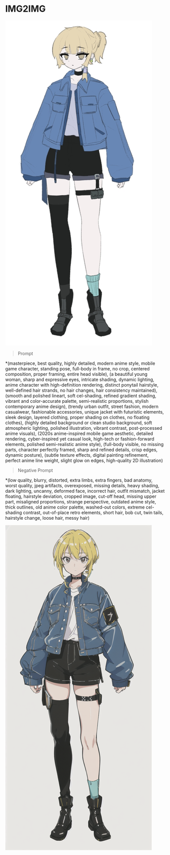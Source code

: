 # IMG2IMG
![image](Image/0320/Sketch15234.jpg)

>Prompt

*(masterpiece, best quality, highly detailed, modern anime style, mobile game character, standing pose, full-body in frame, no crop, centered composition, proper framing, entire head visible), 
(a beautiful young woman, sharp and expressive eyes, intricate shading, dynamic lighting, anime character with high-definition rendering, distinct ponytail hairstyle, well-defined hair strands, no hair changes, hair consistency maintained), 
(smooth and polished lineart, soft cel-shading, refined gradient shading, vibrant and color-accurate palette, semi-realistic proportions, stylish contemporary anime design), 
(trendy urban outfit, street fashion, modern casualwear, fashionable accessories, unique jacket with futuristic elements, sleek design, layered clothing, proper shading on clothes, no floating clothes), 
(highly detailed background or clean studio background, soft atmospheric lighting, polished illustration, vibrant contrast, post-processed anime visuals), 
(2020s anime-inspired mobile game aesthetic, detailed rendering, cyber-inspired yet casual look, high-tech or fashion-forward elements, polished semi-realistic anime style), 
(full-body visible, no missing parts, character perfectly framed, sharp and refined details, crisp edges, dynamic posture), 
(subtle texture effects, digital painting refinement, perfect anime line weight, slight glow on edges, high-quality 2D illustration)

>Negative Prompt

*(low quality, blurry, distorted, extra limbs, extra fingers, bad anatomy, worst quality, jpeg artifacts, overexposed, missing details, heavy shading, dark lighting, uncanny, deformed face, 
incorrect hair, outfit mismatch, jacket floating, hairstyle deviation, cropped image, cut-off head, missing upper part, misaligned proportions, strange perspective, outdated anime style, 
thick outlines, old anime color palette, washed-out colors, extreme cel-shading contrast, out-of-place retro elements, short hair, bob cut, twin tails, hairstyle change, loose hair, messy hair)

![image](Image/0320/00004-3936238872.png)